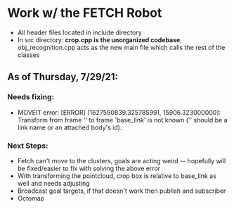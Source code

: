 # Work w/ the FETCH Robot
- All header files located in include directory
- In src directory: **crop.cpp is the unorganized codebase**, obj_recognition.cpp acts as the new main file which calls the rest of the classes
## As of Thursday, 7/29/21:
### Needs fixing:
- MOVEIT error: [ERROR] [1627590839.325785991, 15906.323000000]: Transform from frame '' to frame 'base_link' is not known ('' should be a link name or an attached body's id).
### Next Steps:
- Fetch can't move to the clusters, goals are acting weird -- hopefully will be fixed/easier to fix with solving the above error 
- With transforming the pointcloud, crop box is relative to base_link as well and needs adjusting
- Broadcast goal targets, if that doesn't work then publish and subscriber
- Octomap

